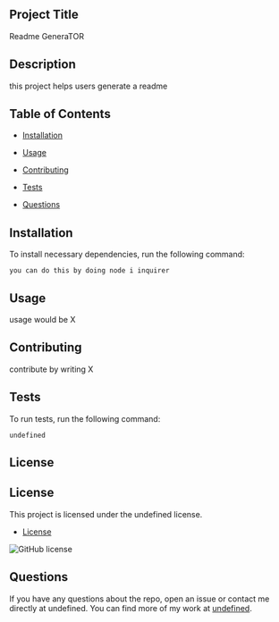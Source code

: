 ## Project Title
  
Readme GeneraTOR

## Description

this project helps users generate a readme

## Table of Contents 

* [Installation](#installation)

* [Usage](#usage)

* [Contributing](#contributing)

* [Tests](#tests)

* [Questions](#questions)


## Installation 

To install necessary dependencies, run the following command:

```
you can do this by doing node i inquirer
```

## Usage 
usage would be X

## Contributing 
contribute by writing X

## Tests 
To run tests, run the following command:

```
undefined
```

## License 
## License

This project is licensed under the undefined license.


* [License](#license)


![GitHub license](https://img.shields.io/badge/license-undefined-blue.svg)


## Questions 

If you have any questions about the repo, open an issue or contact me directly at undefined. You can find more of my work at [undefined](https://github.com/undefined/).
